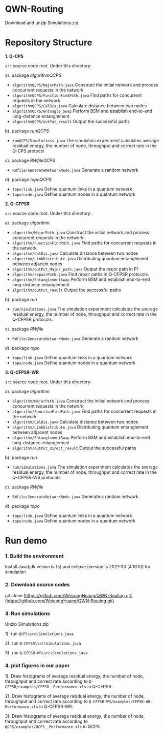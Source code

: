# QWN-Routing
Download and unzip Simulations.zip.

# Repository Structure

**1. Q-CPS**

`src` source code root. Under this directory:

a). package *algorithmQCPS*
- `algorithmQCPS/MajorPath.java` Construct the initial network and process concurrent requests in the network
- `algorithmQCPS/FunctionFindPath.java` Find paths for concurrent requests in the network
- `algorithmQCPS/CalDis.java` Calculate distance between two nodes
- `algorithmQCPS/entangle_Swap` Perform BSM and establish end-to-end long-distance entanglement
- `algorithmQCPS/outPut_result` Output the successful paths

b). package *runQCPS*
- `runQCPS/Simulations.java` The simulation experiment calculates average residual energy, the number of node, throughput and correct rate in the Q-CPS protocol

c). package *RWfileQCPS*
- `RWfile/GenerateNetworkNode.java` Generate a random network

d). package *topoQCPS*
- `topo/link.java` Define quantum links in a quantum network
- `topo/node.java` Define quantum nodes in a quantum network

**2. Q-CFPSR**

`src` source code root. Under this directory:

a). package *algorithm*
- `algorithm/MajorPath.java` Construct the initial network and process concurrent requests in the network
- `algorithm/FunctionFindPath.java` Find paths for concurrent requests in the network
- `algorithm/CalDis.java` Calculate distance between two nodes
- `algorithm/LinkDistribute.java` Distributing quantum entanglement between adjacent nodes
- `algorithm/outPut_Major_path.java` Output the major path in P1
- `algorithm/repairPath.java` Find repair paths in Q-CFPSR protocols.
- `algorithm/EntanglementSwap` Perform BSM and establish end-to-end long-distance entanglement
- `algorithm/outPut_result` Output the successful paths

b). package *run*
- `run/Simulations.java` The simulation experiment calculates the average residual energy, the number of node, throughput and correct rate in the Q-CFPSR  protocols.

c). package *RWfile*
- `RWfile/GenerateNetworkNode.java` Generate a random network

d). package *topo*
- `topo/link.java` Define quantum links in a quantum network
- `topo/node.java` Define quantum nodes in a quantum network

**3. Q-CFPSR-WR**

`src` source code root. Under this directory:

a). package *algorithm*
- `algorithm/MajorPath.java` Construct the initial network and process concurrent requests in the network
- `algorithm/FunctionFindPath.java` Find paths for concurrent requests in the network
- `algorithm/CalDis.java` Calculate distance between two nodes
- `algorithm/LinkDistribute.java` Distributing quantum entanglement between adjacent nodes
- `algorithm/EntanglementSwap` Perform BSM and establish end-to-end long-distance entanglement
- `algorithm/outPut_direct_result` Output the successful paths

b). package *run*
- `run/Simulations.java` The simulation experiment calculates the average residual energy, the number of node, throughput and correct rate in the Q-CFPSR-WR  protocols.

c). package *RWfile*
- `RWfile/GenerateNetworkNode.java` Generate a random network

d). package *topo*
- `topo/link.java` Define quantum links in a quantum network
- `topo/node.java` Define quantum nodes in a quantum network

# Run demo
### 1. Build the environment
Install Java(jdk vesion is 15) and eclipse (version is 2021-03 (4.19.0)) for simulation

### 2. Download source codes
git clone [https://github.com/WeicongHuang/QWN-Routing.git](https://github.com/WeicongHuang/QWN-Routing.git)

### 3. Run simulations
Unzip Simulations.zip

1). run `QCPS\src\Simulations.java`

2). run `Q-CFPSR\src\Simulations.java`

3). run `Q-CFPSR-WR\src\Simulations.java`
  
### 4. plot figures in our paper
1). Draw histograms of average residual energy, the number of node, throughput and correct rate according to `Q-CFPSR/examples/CFPSR__Performance.xls` in Q-CFPSR.

2). Draw histograms of average residual energy, the number of node, throughput and correct rate according to `Q-CFPSR-WR/examples/CFPSR-WR-Performance.xls` in Q-CFPSR-WR.

3). Draw histograms of average residual energy, the number of node, throughput and correct rate according to `QCPS/examples/QCPS__Performance.xls` in QCPS.
